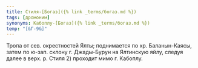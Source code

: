 ```yaml
---
title: Стиля-[Богаз]({% link _terms/богаз.md %})
tags: [дромоним]
synonyms: Кабоплу-[Богаз]({% link _terms/богаз.md %})
temp: "[&Г-9&]"
---
```


Тропа от сев. окрестностей Ялты; поднимается по хр. Баланын-Каясы, затем по
ю-зап. склону г. Джады-Бурун на Ялтинскую яйлу, следуя далее в верх. р. Стиля 2)
проходит мимо г. Кабоплу.
